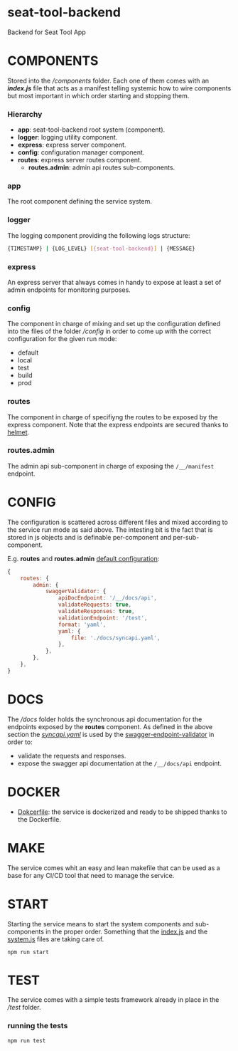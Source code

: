 # seat-tool-backend

Backend for Seat Tool App


# COMPONENTS

Stored into the _/components_ folder. Each one of them comes with an __*index.js*__ file that acts as a manifest telling systemic how to wire components but most important in which order starting and stopping them.

### Hierarchy
- __app__: seat-tool-backend root system (component).
- __logger__: logging utility component.
- __express__: express server component.
- __config__: configuration manager component.
- __routes__: express server routes component.
    - __routes.admin__: admin api routes sub-components.

### __app__
The root component defining the service system.

### __logger__
The logging component providing the following logs structure:
```bash
{TIMESTAMP} | {LOG_LEVEL} [{seat-tool-backend}] | {MESSAGE}
```

### __express__ 
An express server that always comes in handy to expose at least a set of admin endpoints for monitoring purposes.

### __config__ 
The component in charge of mixing and set up the configuration defined into the files of the folder _/config_ in order to come up with the correct configuration for the given run mode:
- default
- local
- test
- build
- prod

### __routes__
The component in charge of specifiyng the routes to be exposed by the express component. Note that the express endpoints are secured thanks to [helmet](https://helmetjs.github.io/).

### __routes.admin__
The admin api sub-component in charge of exposing the `/__/manifest` endpoint.


# CONFIG

The configuration is scattered across different files and mixed according to the service run mode as said above.
The intesting bit is the fact that is stored in js objects and is definable per-component and per-sub-component. 

E.g. __routes__ and __routes.admin__ [default configuration](config/default.js):
```js
{
    routes: {
		admin: {
			swaggerValidator: {
				apiDocEndpoint: '/__/docs/api',
				validateRequests: true,
				validateResponses: true,
				validationEndpoint: '/test',
				format: 'yaml',
				yaml: {
					file: './docs/syncapi.yaml',
				},
			},
		},
    },
}
```


# DOCS
The _/docs_ folder holds the synchronous api documentation for the endpoints exposed by the __routes__ component.
As defined in the above section the [_syncapi.yaml_](docs/syncapi.yaml) is used by the [swagger-endpoint-validator](https://www.npmjs.com/package/swagger-endpoint-validator) in order to:
- validate the requests and responses.
- expose the swagger api documentation at the `/__/docs/api` endpoint.


# DOCKER
- [Dokcerfile](Dokcerfile): the service is dockerized and ready to be shipped thanks to the Dockerfile.

# MAKE
The service comes whit an easy and lean makefile that can be used as a base for any CI/CD tool that need to manage the service.

# START
Starting the service means to start the system components and sub-components in the proper order. Something that the [index.js](index.js) and the [system.js](system.js) files are taking care of.

```
npm run start
```

# TEST
The service comes with a simple tests framework already in place in the _/test_ folder.


### running the tests
```
npm run test
```


